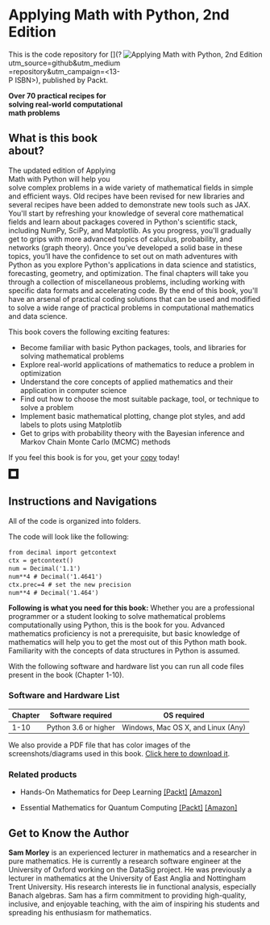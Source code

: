 # Applying Math with Python, 2nd Edition
<a href="<Packtpub book link>?utm_source=github&utm_medium=repository&utm_campaign=<13-P ISBN>"><img src="https://static.packt-cdn.com/products/<13-P ISBN>/cover/smaller" alt="Applying Math with Python, 2nd Edition" height="256px" align="right"></a>

This is the code repository for [<Book name>](<Packtpub book link>?utm_source=github&utm_medium=repository&utm_campaign=<13-P ISBN>), published by Packt.

**Over 70 practical recipes for solving real-world computational math problems**

## What is this book about?
The updated edition of Applying Math with Python will help you solve complex problems in a wide variety of mathematical fields in simple and efficient ways. Old recipes have been revised for new libraries and several recipes have been added to demonstrate new tools such as JAX.
You'll start by refreshing your knowledge of several core mathematical fields and learn about packages covered in Python's scientific stack, including NumPy, SciPy, and Matplotlib. As you progress, you'll gradually get to grips with more advanced topics of calculus, probability, and networks (graph theory). Once you’ve developed a solid base in these topics, you’ll have the confidence to set out on math adventures with Python as you explore Python's applications in data science and statistics, forecasting, geometry, and optimization. The final chapters will take you through a collection of miscellaneous problems, including working with specific data formats and accelerating code.
By the end of this book, you'll have an arsenal of practical coding solutions that can be used and modified to solve a wide range of practical problems in computational mathematics and data science.

This book covers the following exciting features: 
* Become familiar with basic Python packages, tools, and libraries for solving mathematical problems
* Explore real-world applications of mathematics to reduce a problem in optimization
* Understand the core concepts of applied mathematics and their application in computer science
* Find out how to choose the most suitable package, tool, or technique to solve a problem
* Implement basic mathematical plotting, change plot styles, and add labels to plots using Matplotlib
* Get to grips with probability theory with the Bayesian inference and Markov Chain Monte Carlo (MCMC) methods

If you feel this book is for you, get your [copy](https://www.amazon.com/dp/1804618373) today!

<a href="https://www.packtpub.com/?utm_source=github&utm_medium=banner&utm_campaign=GitHubBanner"><img src="https://raw.githubusercontent.com/PacktPublishing/GitHub/master/GitHub.png" alt="https://www.packtpub.com/" border="5" /></a>

## Instructions and Navigations
All of the code is organized into folders.

The code will look like the following:
```
from decimal import getcontext
ctx = getcontext()
num = Decimal('1.1')
num**4 # Decimal('1.4641')
ctx.prec=4 # set the new precision
num**4 # Decimal('1.464')

```

**Following is what you need for this book:**
Whether you are a professional programmer or a student looking to solve mathematical problems computationally using Python, this is the book for you. Advanced mathematics proficiency is not a prerequisite, but basic knowledge of mathematics will help you to get the most out of this Python math book. Familiarity with the concepts of data structures in Python is assumed.

With the following software and hardware list you can run all code files present in the book (Chapter 1-10).

### Software and Hardware List

| Chapter  | Software required                                                                    | OS required                        |
| -------- | -------------------------------------------------------------------------------------| -----------------------------------|
|  1-10		 | Python 3.6 or higher							                                            			  | Windows, Mac OS X, and Linux (Any) |

We also provide a PDF file that has color images of the screenshots/diagrams used in this book. [Click here to download it](http://packt.link/OxkXD).


### Related products <Other books you may enjoy>
* Hands-On Mathematics for Deep Learning [[Packt]](https://www.packtpub.com/product/hands-on-mathematics-for-deep-learning/9781838647292) [[Amazon]](https://www.amazon.com/dp/1838647295)

* Essential Mathematics for Quantum Computing [[Packt]](https://www.packtpub.com/product/essential-mathematics-for-quantum-computing/9781801073141?_ga=2.176321189.1855619319.1669697710-1347501151.1654864057) [[Amazon]](https://www.amazon.com/dp/1801073147)

## Get to Know the Author
**Sam Morley**  is an experienced lecturer in mathematics and a researcher in pure mathematics. He is currently a research software engineer at the University of Oxford working on the DataSig project. He was previously a lecturer in mathematics at the University of East Anglia and Nottingham Trent University. His research interests lie in functional analysis, especially Banach algebras. Sam has a firm commitment to providing high-quality, inclusive, and enjoyable teaching, with the aim of inspiring his students and spreading his enthusiasm for mathematics.
